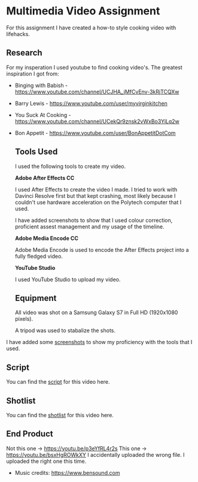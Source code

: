 # Multimedia Video Assignment
For this assignment I have created a how-to style cooking video with lifehacks.

## Research
For my insperation I used youtube to find cooking video's.
The greatest inspiration I got from:
- Binging with Babish - https://www.youtube.com/channel/UCJHA_jMfCvEnv-3kRjTCQXw
- Barry Lewis - https://www.youtube.com/user/myvirginkitchen
- You Suck At Cooking - https://www.youtube.com/channel/UCekQr9znsk2vWxBo3YiLq2w
- Bon Appetit - https://www.youtube.com/user/BonAppetitDotCom
  
  
  ## Tools Used
  I used the following tools to create my video.
  
  **Adobe After Effects CC**
  
  I used After Effects to create the video I made. I tried to work with Davinci Resolve first but that kept crashing, most likely because I couldn't use hardware acceleration on the Polytech computer that I used.
  
  I have added screenshots to show that I used colour correction, proficient assest management and my usage of the timeline.
  
  
  **Adobe Media Encode CC**
  
  Adobe Media Encode is used to encode the After Effects project into a fully fledged video.

  **YouTube Studio**
  
  I used YouTube Studio to upload my video.

  ## Equipment
  All video was shot on a Samsung Galaxy S7 in Full HD (1920x1080 pixels).
  
  A tripod was used to stabalize the shots.

I have added some [screenshots](/Screenshots) to show my proficiency with the tools that I used.
  
## Script
You can find the [script](Script.md) for this video here.

## Shotlist
You can find the [shotlist](ShotList.md) for this video here.

## End Product
  Not this one -> https://youtu.be/p3eYfRL4r2s
  This one -> https://youtu.be/bsxHgROWkXY
    I accidentally uploaded the wrong file. I uploaded the right one this time.
- Music credits: https://www.bensound.com
